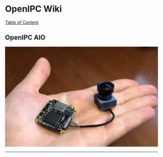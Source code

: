 # OpenIPC Wiki
[Table of Content](../README.md)

OpenIPC AIO
---

<img src="../images/fpv-openipc-aio.jpg">

---
